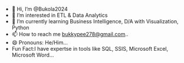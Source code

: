- 👋 Hi, I’m @Bukola2024
- 👀 I’m interested in ETL & Data Analytics
- 🌱 I’m currently learning Business Intelligence, D/A with Visualization, Python
- 📫 How to reach me bukkypee278@gmail.com..
- 😄 Pronouns: He/Him...
- Fun Fact:I have expertse in tools like SQL, SSIS, Microsoft Excel, Microsoft Word...

<!---
Bukola2024/Bukola2024 is a ✨ special ✨ repository because its `README.md` (this file) appears on your GitHub profile.
You can click the Preview link to take a look at your changes.
--->
